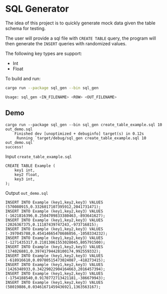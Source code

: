 # SQL Generator

The idea of this project is to quickly generate mock data given the table schema for testing.

The user will provide a sql file with `CREATE TABLE` query, the program will then generate the `INSERT` queries with randomized values. 

The following key types are support:
- Int
- Float

To build and run:
```bash
cargo run --package sql_gen --bin sql_gen

Usage: sql_gen <IN_FILENAME> <ROW> <OUT_FILENAME>
```

## Demo
```
cargo run --package sql_gen --bin sql_gen create_table_example.sql 10 out_demo.sql
    Finished dev [unoptimized + debuginfo] target(s) in 0.12s
     Running `target/debug/sql_gen create_table_example.sql 10 out_demo.sql`
success!
```

Input `create_table_example.sql`
```
CREATE TABLE Example (
    key1 int,
    key2 float,
    key3 int,
);
```

Output `out_demo.sql`
```
INSERT INTO Example (key1,key2,key3) VALUES (570080915,0.3326017107395912,2041731471);
INSERT INTO Example (key1,key2,key3) VALUES (-1621816396,0.2504709833380463,-893641627);
INSERT INTO Example (key1,key2,key3) VALUES (2026367375,0.11187439747243,-973716815);
INSERT INTO Example (key1,key2,key3) VALUES (-397045788,0.45414665478686056,-1058334232);
INSERT INTO Example (key1,key2,key3) VALUES (-1271435317,0.21013061553028045,805791500);
INSERT INTO Example (key1,key2,key3) VALUES (174026881,0.39741794428100174,992559332);
INSERT INTO Example (key1,key2,key3) VALUES (-618916610,0.09780515473024087,-418273415);
INSERT INTO Example (key1,key2,key3) VALUES (1426348933,0.34229022904164663,2016457394);
INSERT INTO Example (key1,key2,key3) VALUES (-1754188540,0.9170772713421181,-386679943);
INSERT INTO Example (key1,key2,key3) VALUES (58019886,0.03461671459436921,1363563167);

```
  
